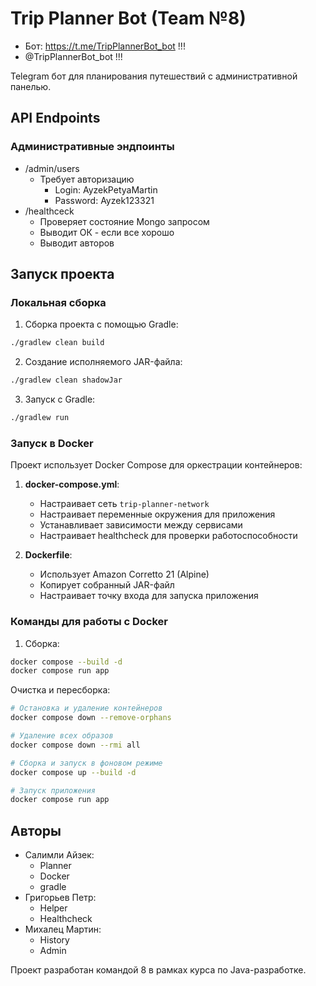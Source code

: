 # Trip Planner Bot (Team №8)
- Бот: https://t.me/TripPlannerBot_bot !!!
- @TripPlannerBot_bot !!!

Telegram бот для планирования путешествий с административной панелью.
## API Endpoints

### Административные эндпоинты

- /admin/users
   - Требует авторизацию
        - Login: AyzekPetyaMartin
        - Password: Ayzek123321    
- /healthceck
   - Проверяет состояние Mongo запросом
   - Выводит ОК - если все хорошо
   - Выводит авторов
## Запуск проекта

### Локальная сборка

1. Сборка проекта с помощью Gradle:
```bash
./gradlew clean build
```

2. Создание исполняемого JAR-файла:
```bash
./gradlew clean shadowJar
```
3. Запуск с Gradle:
``` bash
./gradlew run
```

### Запуск в Docker

Проект использует Docker Compose для оркестрации контейнеров:

1. **docker-compose.yml**:
   - Настраивает сеть `trip-planner-network`
   - Настраивает переменные окружения для приложения
   - Устанавливает зависимости между сервисами
   - Настраивает healthcheck для проверки работоспособности

2. **Dockerfile**:
   - Использует Amazon Corretto 21 (Alpine)
   - Копирует собранный JAR-файл
   - Настраивает точку входа для запуска приложения

### Команды для работы с Docker
1. Сборка:
```bash
docker compose --build -d
docker compose run app
```

Очистка и пересборка:
```bash
# Остановка и удаление контейнеров
docker compose down --remove-orphans

# Удаление всех образов
docker compose down --rmi all

# Сборка и запуск в фоновом режиме
docker compose up --build -d

# Запуск приложения
docker compose run app
```

## Авторы
- Салимли Айзек: 
   - Planner 
   - Docker 
   - gradle
- Григорьев Петр:
   - Helper 
   - Healthcheck
- Михалец Мартин:
   - History 
   - Admin

Проект разработан командой 8 в рамках курса по Java-разработке.

